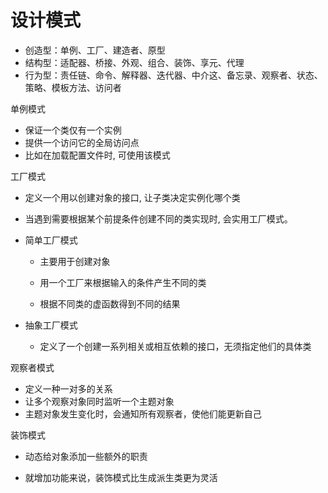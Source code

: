# 设计模式

- 创造型：单例、工厂、建造者、原型
- 结构型：适配器、桥接、外观、组合、装饰、享元、代理
- 行为型：责任链、命令、解释器、迭代器、中介这、备忘录、观察者、状态、策略、模板方法、访问者





单例模式

- 保证一个类仅有一个实例
- 提供一个访问它的全局访问点
- 比如在加载配置文件时, 可使用该模式





工厂模式

- 定义一个用以创建对象的接口, 让子类决定实例化哪个类

- 当遇到需要根据某个前提条件创建不同的类实现时, 会实用工厂模式。

- 简单工厂模式

  - 主要用于创建对象

  - 用一个工厂来根据输入的条件产生不同的类

  - 根据不同类的虚函数得到不同的结果

- 抽象工厂模式

  - 定义了一个创建一系列相关或相互依赖的接口，无须指定他们的具体类





观察者模式

- 定义一种一对多的关系
- 让多个观察对象同时监听一个主题对象
- 主题对象发生变化时，会通知所有观察者，使他们能更新自己





装饰模式

- 动态给对象添加一些额外的职责

- 就增加功能来说，装饰模式比生成派生类更为灵活